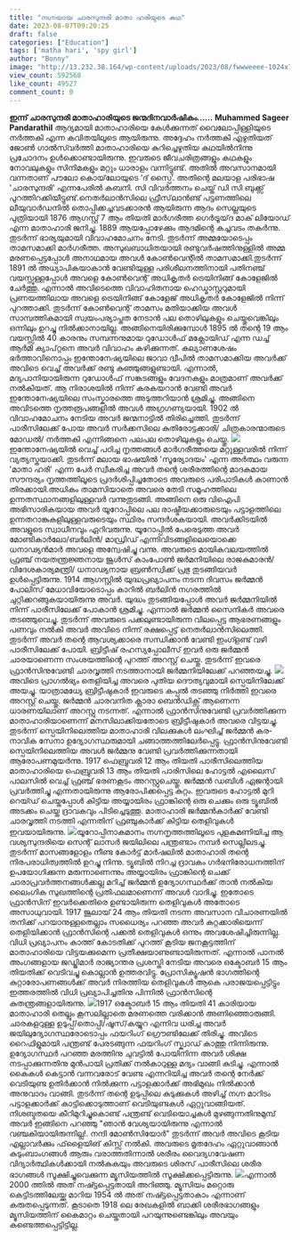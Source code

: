 ```yaml
---
title: "നഗ്നയായ ചാരസുന്ദരി മാതാ ഹരിയുടെ കഥ"
date: 2023-08-07T09:20:25
draft: false
categories: ["Education"]
tags: ['matha hari', 'spy girl']
author: "Bonny"
image: "http://13.232.38.164/wp-content/uploads/2023/08/fwwweeee-1024x739.jpg"
view_count: 592568
like_count: 49527
comment_count: 0
---
```


**ഇന്ന് ചാരസുന്ദരി മാതാഹാരിയുടെ ജന്മദിനവാർഷികം......** **Muhammed Sageer Pandarathil** ആദ്യമായി മാതാഹാരിയെ കേൾക്കുന്നത് വൈലോപ്പിള്ളിയുടെ നർത്തകി എന്ന കവിതയിലൂടെ ആയിരുന്നു. അദ്ദേഹം നർത്തകി എഴുതിയത് ജോൺ ഗാൽസ്‍വർത്തി മാതാഹാരിയെ കുറിച്ചെഴുതിയ കഥയിൽനിന്നു പ്രചോദനം ഉൾക്കൊണ്ടായിരുന്നു. ഇവരുടെ ജീവചരിത്രങ്ങളും കഥകളും നോവലുകളും സിനിമകളും മറ്റും ധാരാളം വന്നിട്ടുണ്ട്. അതിൽ അവസാനമായി വന്നതാണ് പൗലോ കൊയ്‌ലോയുടെ ‘ദ് സ്പൈ’. അതിന്റെ മലയാള പരിഭാഷ 'ചാരസുന്ദരി' എന്നപേരിൽ കബനി. സി വിവർത്തനം ചെയ്ത് ഡി സി ബുക്ക്സ് പുറത്തിറക്കിയീട്ടുണ്ട്.നെതർലാൻസിലെ ഫ്രീസ്‌ലാൻണ്ട് പട്ടണത്തിലെ ലീയുവാര്‍ഡനിൽ തൊപ്പിക്കച്ചവടക്കാരൻ ആയിരുന്ന ആദം സെല്ലയുടെ പുത്രിയായി 1876 ആഗസ്റ്റ് 7 ആം തിയതി മാർഗരീത്ത ഗെർട്രൂയ്‌ദ മാക് ലിയോഡ് എന്ന മാതാഹാരി ജനിച്ചു. [](http://13.232.38.164/wp-content/uploads/2023/08/fwwweeee.jpg)1889 ആയപ്പോഴേക്കും ആദമിന്റെ കച്ചവടം തകർന്നു. തുടർന്ന് ഭാര്യയുമായി വിവാഹമോചനം നേടി. തുടർന്ന് അമ്മയോടെപ്പം താമസമാക്കി മാർഗരീത്ത. അസുഖബാധിതയായി രണ്ടുവർഷത്തിനുള്ളിൽ അമ്മ മരണപ്പെട്ടപ്പോൾ അനാഥമായ അവൾ കോൺവെന്റിൽ താമസമാക്കി.തുടർന്ന് 1891 ൽ അധ്യാപികയാകാൻ വേണ്ടിയുള്ള പരിശീലനത്തിനായി പതിനഞ്ച് വയസ്സുള്ളപ്പോൾ അവളെ കോൺവെന്റ് അധികൃതർ ട്രെയിനിങ്ങ് കോളേജിൽ ചേർത്തു. എന്നാല്‍ അവിടെത്തെ വിവാഹിതനായ ഹെഡ്മാസ്റ്ററുമായി പ്രണയത്തിലായ അവളെ ട്രെയിനിങ്ങ് കോളേജ് അധികൃതർ കോളേജിൽ നിന്ന് പുറത്താക്കി. തുടർന്ന് കോൺവെന്റ് താമസം മതിയാക്കിയ അവൾ സാമ്പത്തികമായി സ്വയംപര്യാപ്തത നേടാൻ പല തൊഴിലുകളും ചെയ്തുവെങ്കിലും ഒന്നിലും ഉറച്ചു നിൽക്കാനായില്ല. അങ്ങിനെയിരിക്കുമ്പോൾ 1895 ൽ തന്റെ 19 ആം വയസ്സിൽ 40 കാരനും സമ്പന്നനുമായ റുഡോൾഫ് മക്ലോയിഡ് എന്ന ഡച്ച് ആർമി ക്യാപ്റ്റനെ അവർ വിവാഹം കഴിക്കുന്നത്. കല്യാണശേഷം ഭർത്താവിനൊപ്പം ഇന്തോനേഷ്യയിലെ ജാവാ ദ്വീപിൽ താമസമാക്കിയ അവർക്ക് അവിടെ വെച്ച് അവർക്ക് രണ്ടു കുഞ്ഞുങ്ങളുണ്ടായി. എന്നാൽ, മദ്യപാനിയായിരുന്ന റുഡോൾഫ് സങ്കടങ്ങളും വേദനകളും മാത്രമാണ് അവർക്ക് നൽകിയത്. ആ നിരാശയിൽ നിന്ന് കരകയറാൻ വേണ്ടി അവർ ഇന്തോനേഷ്യയിലെ സംസ്കാരത്തെ അടുത്തറിയാൻ ശ്രമിച്ചു. അങ്ങിനെ അവിടത്തെ നൃത്തരൂപങ്ങളിൽ അവൾ അഗ്രഗണ്യയായി. 1902 ൽ വിവാഹമോചനം നേടിയ അവർ ജന്മനാട്ടിൽ തിരിച്ചെത്തി. തുടർന്ന് പാരീസിലേക്ക് പോയ അവർ സർക്കസിലെ കുതിരോട്ടക്കാരി/ ചിത്രകാരന്മാരുടെ മോഡൽ/ നർത്തകി എന്നിങ്ങനെ പലപല തൊഴിലുകളും ചെയ്തു. [![](http://13.232.38.164/wp-content/uploads/2023/08/qffff-1024x512.jpg)](http://13.232.38.164/wp-content/uploads/2023/08/qffff.jpg)ഇന്തോനേഷ്യയിൽ വെച്ച് പഠിച്ച നൃത്തങ്ങൾ മാർഗരീത്തയെ മറ്റുള്ളവരിൽ നിന്ന് വ്യത്യസ്തയാക്കി. തുടർന്ന് മലായ ഭാഷയിൽ 'സൂര്യോദയം' എന്ന അർത്ഥം വരുന്ന 'മാതാ ഹരി' എന്ന പേർ സ്വീകരിച്ച അവർ തന്റെ ശരീരത്തിന്റെ മാദകമായ സൗന്ദര്യം നൃത്തത്തിലൂടെ പ്രദർശിപ്പിച്ചതോടെ അവരുടെ പരിപാടികൾ കാണാൻ തിരക്കായി.അധികം താമസിയാതെ അവരെ തേടി സമൂഹത്തിലെ ഉന്നതസ്ഥാനങ്ങളിലുള്ളവർ വന്നുതുടങ്ങി. അങ്ങിനെ ഒരു വിഐപി അഭിസാരികയായ അവർ യൂറോപ്പിലെ പല രാഷ്ട്രീയക്കാരുടെയും പട്ടാളത്തിലെ ഉന്നതറാങ്കുകളിലുള്ളവരുടെയും സ്ഥിരം സന്ദർശകയായി. അവർക്കിടയിൽ അവളുടെ സ്വാധീനവും ഏറിവരുന്നു. യൂറോപ്പിൽ പേരെടുത്ത അവർ മോണ്ടികാര്‍ലോ/ബര്‍ലിന്‍/ മാഡ്രിഡ് എന്നിവിടങ്ങളിലെയൊക്കെ ധനാഢ്യന്‍‌മാർ അവളെ അന്വേഷിച്ചു വന്നു. അവരുടെ മായികവലയത്തിൽ ഫ്രഞ്ച് നയതന്ത്രജ്ഞനായ ജൂൾസ് കാംപോൺ ജർമനിയിലെ രാജകുമാരൻ/വിദേശകാര്യമന്ത്രി/ ധനാഢ്യനായ ബ്രണ്‍‌സ്വിക്ക് പ്രഭു തുടങ്ങിയവര്‍ ഉൾപ്പെട്ടിരുന്നു. 1914 ആഗസ്റ്റില്‍ യുദ്ധപ്രഖ്യാപനം നടന്ന ദിവസം ജര്‍മ്മന്‍ പോലിസ് മേധാവിയോടൊപ്പം കാറില്‍ ബര്‍ലിന്‍ നഗരത്തില്‍ ചുറ്റിക്കറങ്ങുകയായിരുന്നു അവർ. യുദ്ധം തുടങ്ങിയപ്പോൾ അവർ ജർമ്മനിയിൽ നിന്ന് പാരീസിലേക്ക് പോകാൻ ശ്രമിച്ചു. എന്നാൽ ജർമ്മൻ സൈനികർ അവരെ തടഞ്ഞുവെച്ചു. തുടർന്ന് അവരുടെ പക്കലുണ്ടായിരുന്ന വിലപ്പെട്ട ആഭരണങ്ങളും പണവും നൽകി അവർ അവിടെ നിന്ന് രക്ഷപ്പെട്ട് നെതർലാൻസിലെത്തി. തുടർന്ന് അവർ തന്റെ ആവശ്യക്കാരെ സന്ധിക്കാൻ വേണ്ടി ഇംഗ്ളണ്ട് വഴി പാരീസിലേക്ക് പോയി. ബ്രിട്ടീഷ് രഹസ്യപ്പോലീസ് ഇവർ ഒരു ജർമ്മൻ ചാരയാണെന്ന സംശയത്തിന്റെ പുറത്ത് അറസ്റ്റ് ചെയ്തു. തുടർന്ന് ഇവരെ ഫ്രാൻസിനുവേണ്ടി ചാരവൃത്തി നടത്താനായി ജര്‍മ്മനിയിലേക്ക് പറഞ്ഞയച്ചു. [![](http://13.232.38.164/wp-content/uploads/2023/08/xax-1024x768.jpg)](http://13.232.38.164/wp-content/uploads/2023/08/xax.jpg)അവിടെ പ്രാഗല്‍ഭ്യം തെളിയിച്ച അവരെ പുതിയ ദൌത്യവുമായി സ്പെയിനിലേക്ക് അയച്ചു. യാത്രാമധ്യേ ബ്രിട്ടീഷുകാര്‍ ഇവരുടെ കപ്പല്‍ തടഞ്ഞു നിര്‍ത്തി ഇവരെ അറസ്റ്റ് ചെയ്തു. ജര്‍മ്മന്‍ ചാരവനിത ക്ലാരാ ബെന്‍ഡിക്സ് ആണെന്ന ധാരണയിലാണ് അറസ്റ്റു നടന്നത്. എന്നാല്‍ ഫ്രാന്‍സിനുവേണ്ടി പ്രവര്‍ത്തിക്കുന്ന മാതാഹാരിയാണെന്ന് മനസിലാക്കിയതോടെ ബ്രിട്ടീഷുകാര്‍ അവരെ വിട്ടയച്ചു. തുടർന്ന് സ്പെയിനിലെത്തിയ മാതാഹാരി വിലക്കുകള്‍ ലംഘിച്ച് ജര്‍മ്മന്‍ കര‌-നാവിക സേനാ ഉദ്യോഗസ്ഥരുമായി ചങ്ങാത്തത്തിലേര്‍പ്പെട്ടു. ഫ്രാന്‍സിനുവേണ്ടി സ്പെയിനിലെത്തിയ അവള്‍ ജര്‍മ്മനു വേണ്ടി പ്രവര്‍ത്തിക്കുന്നതായി ആരോപണമുയര്‍ന്നു. 1917 ഫെബ്രുവരി 12 ആം തിയതി പാരീസിലെത്തിയ മാതാഹാരിയെ ഫെബ്രുവരി 13 ആം തിയതി പാരിസിലെ ഹോട്ടൽ എലൈസ് പാലസിൽ വെച്ച് ഫ്രഞ്ച് ഭരണകൂടം അറസ്റ്റുചെയ്തു. ജര്‍മ്മന്‍ ഡബിള്‍ ഏജന്റായി പ്രവര്‍ത്തിച്ചു എന്നതായിരുന്നു ആരോപിക്കപ്പെട്ട കുറ്റം. ഇവരുടെ ഹോട്ടല്‍ മുറി റെയ്ഡ് ചെയ്തപ്പോൾ കിട്ടിയ അയ്യായിരം ഫ്രാങ്കിന്റെ ഒരു ചെക്കും ഒരു ട്യൂബില്‍ അടക്കം ചെയ്ത ദ്രാവകവും പിടിച്ചെടുത്തു. മാതാഹാരി ജര്‍മ്മന്‍‌കാര്‍ക്ക് വേണ്ടി ചാരവൃത്തി നടത്തി എന്നതിന് ഫ്രഞ്ചുകാര്‍ക്ക് കിട്ടിയ തെളിവുകള്‍ ഇവയായിരുന്നു. [![](http://13.232.38.164/wp-content/uploads/2023/08/acca.jpg)](http://13.232.38.164/wp-content/uploads/2023/08/acca.jpg)യൂറോപ്പിനാകമാനം നഗ്നനൃത്തത്തിലൂടെ പുളകമണിയിച്ച ആ വശ്യസുന്ദരിയെ സെന്റ് ലാസര്‍ ജയിലിലെ പന്ത്രണ്ടാം നമ്പര്‍ സെല്ലിലടച്ചു. തുടര്‍ന്ന് മാസങ്ങളോളം നീണ്ട കോര്‍ട്ട് മാര്‍ഷലില്‍ മാതാഹാരി തന്റെ നിരപരാധിത്വത്തില്‍ ഉറച്ചു നിന്നു. ട്യൂബില്‍ നിറച്ച ദ്രാവകം ഗര്‍ഭനിരോധനത്തിന് ഉപയോഗിക്കുന്ന മരുന്നാണെന്നും അയ്യായിരം ഫ്രാങ്കിന്റെ ചെക്ക് ചാരാപ്രവര്‍ത്തനങ്ങള്‍ക്കല്ല മറിച്ച് ജര്‍മ്മന്‍ ഉദ്യോഗസ്ഥര്‍ക്ക് താന്‍ നല്‍കിയ ലൈംഗിക സുഖത്തിന്റെ പ്രതിഫലമാണെന്ന് അവള്‍ വാദിച്ചു. ഇതോടെ ഫ്രാന്‍സിന് ഇവർക്കെതിരെ ഉണ്ടായിരുന്ന തെളിവുകള്‍ അതോടെ അസാധുവായി. 1917 ജൂലായ് 24 ആം തിയതി നടന്ന അവസാന വിചാരണയില്‍ തനിക്ക് പറയാനുള്ളതെല്ലാം സധൈര്യം പറഞ്ഞ അവർ കുറ്റക്കാരിയെന്ന് തെളിയിക്കാന്‍ ഫ്രാന്‍സിന്റെ പക്കല്‍ തെളിവുകള്‍ ഒന്നും അവശേഷിച്ചിരുന്നില്ല. വിധി പ്രഖ്യാപനം കാത്ത് കോടതിക്ക് പുറത്ത് കൂടിയ ജനകൂട്ടത്തിന് മാതാഹാരിയെ വിട്ടയക്കുമെന്ന പ്രതീക്ഷയാണുണ്ടായിരുന്നത്. എന്നാല്‍ പാനല്‍ അംഗങ്ങളായ ജഡ്ജിമാര്‍ രാജ്യാന്തര പ്രശസ്തി നേടിയ അവരെ ഒക്ടോബര്‍ 15 ആം തിയതിക്ക് വെടിവച്ചു കൊല്ലാന്‍ ഉത്തരവിട്ടു. പ്രോസിക്യൂഷന്‍ ഭാഗത്തിന്റെ കുറ്റാരോപണങ്ങള്‍ക്ക് അവര്‍ നിരത്തിയ തെളിവുകള്‍ ആകെ പരാജയപ്പെട്ടിട്ടും ഇത്തരത്തില്‍ വിധി പ്രഖ്യാപിച്ചതിനു പിന്നില്‍ ഫ്രാന്‍സിന്റെ കുതന്ത്രങ്ങളായിരുന്നു. [![](http://13.232.38.164/wp-content/uploads/2023/08/egh-1024x576.jpg)](http://13.232.38.164/wp-content/uploads/2023/08/egh.jpg)1917 ഒക്ടോബര്‍ 15 ആം തിയതി 41 കാരിയായ മാതാഹാരി തെല്ലും കൂസലില്ലാതെ മരണത്തെ വരിക്കാന്‍ അണിഞ്ഞൊരുങ്ങി. ചാരകളറുള്ള ഉടുപ്പ്/തൊപ്പി/ഷൂസ്/കയ്യുറ എന്നിവ ധരിച്ച അവർ ജയിലുദ്യോഗസ്ഥരോടൊപ്പം ഫയറിംഗ് ഗ്രൌണ്ടിലേക്ക് തിരിച്ചു. അവിടെ റൈഫിളുമായി പന്ത്രണ്ട് പേരടങ്ങുന്ന ഫയറിംഗ് സ്ക്വാഡ് കാത്തു നിന്നിരുന്നു. ഉദ്യോഗസ്ഥര്‍ പറഞ്ഞ മരത്തിനു ചുവട്ടിൽ പോയിനിന്ന അവർ ശിക്ഷ നടപ്പാക്കുന്നതിനു മുന്‍പായി പ്രതിക്ക് നല്‍കാറുള്ള മദ്യം വാങ്ങി കുടിച്ചു. എന്നാല്‍ കൈകള്‍ കെട്ടാൻ വന്നവരോട് വേണ്ട എന്നറിയിച്ച അവർ തന്റെ നേര്‍ക്ക് വെടിയുണ്ട ഉതിര്‍ക്കാന്‍ നില്‍ക്കുന്ന പട്ടാളക്കാർക്ക് അഭിമുഖം നില്‍ക്കാൻ അനുവാദം വാങ്ങി. തുടർന്ന് തന്റെ ഉടുപ്പിലെ കുടുക്കുകള്‍ അഴിച്ച് നഗ്ന മാറിടം പട്ടാളക്കാര്‍ക്ക് കാട്ടിക്കൊടുത്താണ് വെടിയുണ്ടകൾ ഏറ്റുവാങ്ങിയത്. നിശബ്ദതയെ കീറിമുറിച്ചുകൊണ്ട് പന്ത്രണ്ട് വെടിയൊച്ചകള്‍ മുഴങ്ങുന്നതിനുമുമ്പ് അവർ ഇങ്ങിനെ പറഞ്ഞു "ഞാൻ വേശ്യയായിരുന്നു എന്നാൽ വഞ്ചകിയായിരുന്നില്ല!. നന്ദി മോൺസിയോർ" തുടർന്ന് അവർ അവിടെ കൂടിയ എല്ലാവർക്കും ഫ്‌ളൈയിങ് കിസ്സ് നൽകി. അവരുടെ മൃതദേഹം ഏറ്റുവാങ്ങാൻ കുടുംബാംഗങ്ങൾ ആരും വരാത്തതിന്നാൽ ശരീരം വൈദ്യഗവേഷണ വിദ്യാർത്ഥികൾക്കായി നൽകുകയും അവരുടെ ശിരസ് പാരീസിലെ ശരീര ഭാഗങ്ങൾ സൂക്ഷിച്ചുവെക്കുന്ന മ്യൂസിയത്തിൽ സൂക്ഷിക്കപ്പെട്ടിരുന്നു. [![](http://13.232.38.164/wp-content/uploads/2023/08/acacvv.webp)](http://13.232.38.164/wp-content/uploads/2023/08/acacvv.webp)എന്നാൽ 2000 ത്തിൽ അത് നഷ്ട്ടപ്പെട്ടതായി അറിഞ്ഞു. മ്യൂസിയം മറ്റൊരു കെട്ടിടത്തിലേയ്ക്കു മാറിയ 1954 ൽ അത് നഷ്ട്ടപ്പെട്ടതാകാം എന്നാണ് കരുതപ്പെടുന്നത്. കൂടാതെ 1918 ലെ രേഖകളിൽ ബാക്കി ശരീരഭാഗങ്ങളും മ്യൂസിയത്തിന് കൈമാറ്റം ചെയ്തതായി പറയുന്നുണ്ടെങ്കിലും അവയും കണ്ടെത്തപ്പെട്ടിട്ടില്ല.
